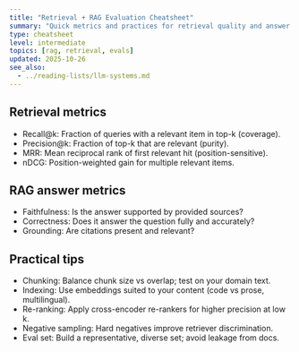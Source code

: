 ```yaml
---
title: "Retrieval + RAG Evaluation Cheatsheet"
summary: "Quick metrics and practices for retrieval quality and answer correctness."
type: cheatsheet
level: intermediate
topics: [rag, retrieval, evals]
updated: 2025-10-26
see_also:
  - ../reading-lists/llm-systems.md
---
```


## Retrieval metrics
- Recall@k: Fraction of queries with a relevant item in top-k (coverage).
- Precision@k: Fraction of top-k that are relevant (purity).
- MRR: Mean reciprocal rank of first relevant hit (position-sensitive).
- nDCG: Position-weighted gain for multiple relevant items.

## RAG answer metrics
- Faithfulness: Is the answer supported by provided sources?
- Correctness: Does it answer the question fully and accurately?
- Grounding: Are citations present and relevant?

## Practical tips
- Chunking: Balance chunk size vs overlap; test on your domain text.
- Indexing: Use embeddings suited to your content (code vs prose, multilingual).
- Re-ranking: Apply cross-encoder re-rankers for higher precision at low k.
- Negative sampling: Hard negatives improve retriever discrimination.
- Eval set: Build a representative, diverse set; avoid leakage from docs.

